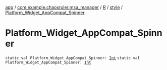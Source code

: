 [app](../../../index.md) / [com.example.chaosruler.msa_manager](../../index.md) / [R](../index.md) / [style](index.md) / [Platform_Widget_AppCompat_Spinner](.)

# Platform_Widget_AppCompat_Spinner

`static val Platform_Widget_AppCompat_Spinner: `[`Int`](https://kotlinlang.org/api/latest/jvm/stdlib/kotlin/-int/index.html)
`static val Platform_Widget_AppCompat_Spinner: `[`Int`](https://kotlinlang.org/api/latest/jvm/stdlib/kotlin/-int/index.html)